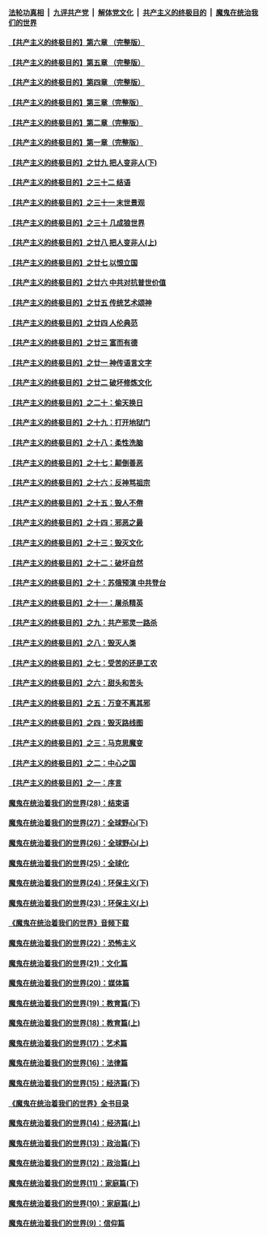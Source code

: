 ####  [法轮功真相](../../../../basic/blob/master/README.md?t=04220401) &nbsp;|&nbsp; [九评共产党](../../../../9ping.md/blob/master/README.md?t=04220401) &nbsp;|&nbsp; [解体党文化](../../../../jtdwh.md/blob/master/README.md?t=04220401)  &nbsp;|&nbsp; [共产主义的终极目的](../../../../gczydzjmd.md/blob/master/README.md?t=04220401) &nbsp;|&nbsp; [魔鬼在统治我们的世界](../../../../mgztzwmdsj.md/blob/master/README.md?t=04220401) 

#### [【共产主义的终极目的】第六章 （完整版）](../pages/nsc422/n11428913.md?t=04220401) 

#### [【共产主义的终极目的】第五章 （完整版）](../pages/nsc422/n11428912.md?t=04220401) 

#### [【共产主义的终极目的】第四章 （完整版）](../pages/nsc422/n11428907.md?t=04220401) 

#### [【共产主义的终极目的】第三章（完整版）](../pages/nsc422/n11428848.md?t=04220401) 

#### [【共产主义的终极目的】第二章（完整版）](../pages/nsc422/n11428831.md?t=04220401) 

#### [【共产主义的终极目的】第一章（完整版）](../pages/nsc422/n11417651.md?t=04220401) 

#### [【共产主义的终极目的】之廿九 把人变非人(下)](../pages/nsc422/n11344140.md?t=04220401) 

#### [【共产主义的终极目的】之三十二 结语](../pages/nsc422/n11360535.md?t=04220401) 

#### [【共产主义的终极目的】之三十一 末世景观](../pages/nsc422/n11351129.md?t=04220401) 

#### [【共产主义的终极目的】之三十 几成狼世界](../pages/nsc422/n11348280.md?t=04220401) 

#### [【共产主义的终极目的】之廿八 把人变非人(上)](../pages/nsc422/n11340492.md?t=04220401) 

#### [【共产主义的终极目的】之廿七 以恨立国](../pages/nsc422/n11336944.md?t=04220401) 

#### [【共产主义的终极目的】之廿六 中共对抗普世价值](../pages/nsc422/n11324785.md?t=04220401) 

#### [【共产主义的终极目的】之廿五 传统艺术颂神](../pages/nsc422/n11296396.md?t=04220401) 

#### [【共产主义的终极目的】之廿四 人伦典范](../pages/nsc422/n11296397.md?t=04220401) 

#### [【共产主义的终极目的】之廿三 富而有德](../pages/nsc422/n11283598.md?t=04220401) 

#### [【共产主义的终极目的】之廿一 神传语言文字](../pages/nsc422/n11263265.md?t=04220401) 

#### [【共产主义的终极目的】之廿二 破坏修炼文化](../pages/nsc422/n11245728.md?t=04220401) 

#### [【共产主义的终极目的】之二十：偷天换日](../pages/nsc422/n11238846.md?t=04220401) 

#### [【共产主义的终极目的】之十九：打开地狱门](../pages/nsc422/n11206376.md?t=04220401) 

#### [【共产主义的终极目的】之十八：柔性洗脑](../pages/nsc422/n11199994.md?t=04220401) 

#### [【共产主义的终极目的】之十七：颠倒善恶](../pages/nsc422/n11179782.md?t=04220401) 

#### [【共产主义的终极目的】之十六：反神骂祖宗](../pages/nsc422/n11166798.md?t=04220401) 

#### [【共产主义的终极目的】之十五：毁人不倦](../pages/nsc422/n11166792.md?t=04220401) 

#### [【共产主义的终极目的】之十四：邪恶之最](../pages/nsc422/n11150249.md?t=04220401) 

#### [【共产主义的终极目的】之十三：毁灭文化](../pages/nsc422/n11135227.md?t=04220401) 

#### [【共产主义的终极目的】之十二：破坏自然](../pages/nsc422/n11135214.md?t=04220401) 

#### [【共产主义的终极目的】之十：苏俄预演 中共登台](../pages/nsc422/n11118424.md?t=04220401) 

#### [【共产主义的终极目的】之十一：屠杀精英](../pages/nsc422/n11118442.md?t=04220401) 

#### [【共产主义的终极目的】之九：共产邪灵一路杀](../pages/nsc422/n11114139.md?t=04220401) 

#### [【共产主义的终极目的】之八：毁灭人类](../pages/nsc422/n11108503.md?t=04220401) 

#### [【共产主义的终极目的】之七：受苦的还是工农](../pages/nsc422/n11101809.md?t=04220401) 

#### [【共产主义的终极目的】之六：甜头和苦头](../pages/nsc422/n11096971.md?t=04220401) 

#### [【共产主义的终极目的】之五：万变不离其邪](../pages/nsc422/n11091285.md?t=04220401) 

#### [【共产主义的终极目的】之四：毁灭路线图](../pages/nsc422/n11086284.md?t=04220401) 

#### [【共产主义的终极目的】之三：马克思魔变](../pages/nsc422/n11061941.md?t=04220401) 

#### [【共产主义的终极目的】之二：中心之国](../pages/nsc422/n11047728.md?t=04220401) 

#### [【共产主义的终极目的】之一：序言](../pages/nsc422/n11086077.md?t=04220401) 

#### [魔鬼在统治着我们的世界(28)：结束语](../pages/nsc422/n10936246.md?t=04220401) 

#### [魔鬼在统治着我们的世界(27)：全球野心(下)](../pages/nsc422/n10928319.md?t=04220401) 

#### [魔鬼在统治着我们的世界(26)：全球野心(上)](../pages/nsc422/n10900318.md?t=04220401) 

#### [魔鬼在统治着我们的世界(25)：全球化](../pages/nsc422/n10788205.md?t=04220401) 

#### [魔鬼在统治着我们的世界(24)：环保主义(下)](../pages/nsc422/n10695307.md?t=04220401) 

#### [魔鬼在统治着我们的世界(23)：环保主义(上)](../pages/nsc422/n10688613.md?t=04220401) 

#### [《魔鬼在统治着我们的世界》音频下载](../pages/nsc422/n10635553.md?t=04220401) 

#### [魔鬼在统治着我们的世界(22)：恐怖主义](../pages/nsc422/n10614727.md?t=04220401) 

#### [魔鬼在统治着我们的世界(21)：文化篇](../pages/nsc422/n10597706.md?t=04220401) 

#### [魔鬼在统治着我们的世界(20)：媒体篇](../pages/nsc422/n10586579.md?t=04220401) 

#### [魔鬼在统治着我们的世界(19)：教育篇(下)](../pages/nsc422/n10564808.md?t=04220401) 

#### [魔鬼在统治着我们的世界(18)：教育篇(上)](../pages/nsc422/n10526970.md?t=04220401) 

#### [魔鬼在统治着我们的世界(17)：艺术篇](../pages/nsc422/n10499093.md?t=04220401) 

#### [魔鬼在统治着我们的世界(16)：法律篇](../pages/nsc422/n10485969.md?t=04220401) 

#### [魔鬼在统治着我们的世界(15)：经济篇(下)](../pages/nsc422/n10469975.md?t=04220401) 

#### [《魔鬼在统治着我们的世界》全书目录](../pages/nsc422/n10464261.md?t=04220401) 

#### [魔鬼在统治着我们的世界(14)：经济篇(上)](../pages/nsc422/n10457370.md?t=04220401) 

#### [魔鬼在统治着我们的世界(13)：政治篇(下)](../pages/nsc422/n10448270.md?t=04220401) 

#### [魔鬼在统治着我们的世界(12)：政治篇(上)](../pages/nsc422/n10444576.md?t=04220401) 

#### [魔鬼在统治着我们的世界(11)：家庭篇(下)](../pages/nsc422/n10440961.md?t=04220401) 

#### [魔鬼在统治着我们的世界(10)：家庭篇(上)](../pages/nsc422/n10435448.md?t=04220401) 

#### [魔鬼在统治着我们的世界(9)：信仰篇](../pages/nsc422/n10432159.md?t=04220401) 


